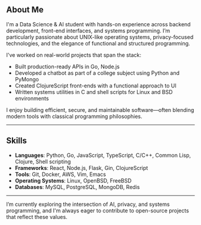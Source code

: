 ## About Me

I'm a Data Science & AI student with hands-on experience across backend development, front-end interfaces, and systems programming. I’m particularly passionate about UNIX-like operating systems, privacy-focused technologies, and the elegance of functional and structured programming.

I've worked on real-world projects that span the stack:

- Built production-ready APIs in Go, Node.js
- Developed a chatbot as part of a college subject using Python and PyMongo  
- Created ClojureScript front-ends with a functional approach to UI  
- Written systems utilities in C and shell scripts for Linux and BSD environments  

I enjoy building efficient, secure, and maintainable software—often blending modern tools with classical programming philosophies.

---

## Skills

- **Languages**: Python, Go, JavaScript, TypeScript, C/C++, Common Lisp, Clojure, Shell scripting
- **Frameworks**: React, Node.js, Flask, Gin, ClojureScript
- **Tools**: Git, Docker, AWS, Vim, Emacs 
- **Operating Systems**: Linux, OpenBSD, FreeBSD  
- **Databases**: MySQL, PostgreSQL, MongoDB, Redis  

---

I’m currently exploring the intersection of AI, privacy, and systems programming, and I'm always eager to contribute to open-source projects that reflect these values.
